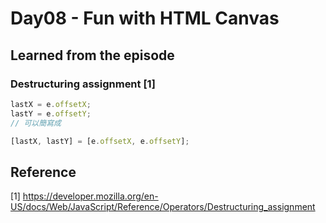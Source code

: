 # Day08 - Fun with HTML Canvas

## Learned from the episode

### Destructuring assignment [1]
```js
lastX = e.offsetX;
lastY = e.offsetY;
// 可以簡寫成

[lastX, lastY] = [e.offsetX, e.offsetY];
```



## Reference
[1] https://developer.mozilla.org/en-US/docs/Web/JavaScript/Reference/Operators/Destructuring_assignment